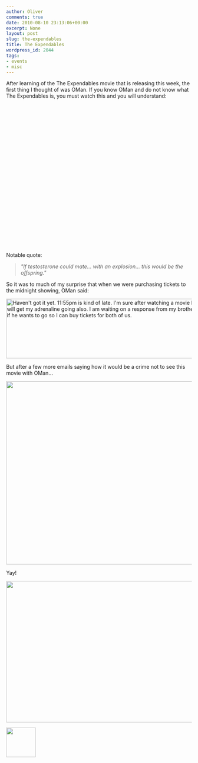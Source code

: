 ```yaml
---
author: Oliver
comments: true
date: 2010-08-10 23:13:06+00:00
excerpt: None
layout: post
slug: the-expendables
title: The Expendables
wordpress_id: 2044
tags:
- events
- misc
---
```


After learning of the The Expendables movie that is releasing this week, the first thing I thought of was OMan.  If you know OMan and do not know what The Expendables is, you must watch this and you will understand:

<object width="640" height="385"><param name="movie" value="https://www.youtube.com/v/uZcw9jn0Qz8&amp;hl=en_US&amp;fs=1"></param><param name="allowFullScreen" value="true"></param><param name="allowscriptaccess" value="always"></param><embed src="https://www.youtube.com/v/uZcw9jn0Qz8&amp;hl=en_US&amp;fs=1" type="application/x-shockwave-flash" allowscriptaccess="always" allowfullscreen="true" width="640" height="385"></embed></object>

Notable quote:
<blockquote><em>"If testosterone could mate... with an explosion... this would be the offspring."</em></blockquote>

So it was to much of my surprise that when we were purchasing tickets to the midnight showing, OMan said:

<a href="https://www.owiber.com/?attachment_id=2046" rel="attachment wp-att-2046"><img src="https://www.owiber.com/wp-content/uploads/2010/08/oman_expendables_1.png" alt="Haven't got it yet. 11:55pm is kind of late. I'm sure after watching a movie like that will get my adrenaline going also. I am waiting on a response from my brother to see if he wants to go so I can buy tickets for both of us." title="oman_expendables_1" width="569" height="161" class="alignnone size-full wp-image-2046" /></a>

But after a few more emails saying how it would be a crime not to see this movie with OMan...

<a href="https://www.owiber.com/?attachment_id=2049" rel="attachment wp-att-2049"><img src="https://www.owiber.com/wp-content/uploads/2010/08/oman_expendables_2.png" alt="" title="oman_expendables_2" width="568" height="495" class="alignnone size-full wp-image-2049" /></a>

Yay!

<a href="https://www.owiber.com/?attachment_id=2050" rel="attachment wp-att-2050"><img src="https://www.owiber.com/wp-content/uploads/2010/08/oman_expendables_3.png" alt="" title="oman_expendables_3" width="608" height="382" class="alignnone size-full wp-image-2050" /></a>

<a href="https://www.owiber.com/?attachment_id=2051" rel="attachment wp-att-2051"><img src="https://www.owiber.com/wp-content/uploads/2010/08/Photo-on-2010-08-10-at-18.11-80x80.jpg" alt="" title="Photo on 2010-08-10 at 18.11" width="80" height="80" class="alignnone size-thumbnail wp-image-2051" /></a>
